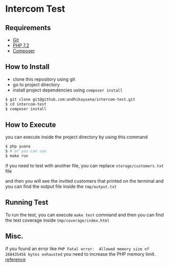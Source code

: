 # Intercom Test

## Requirements

* [Git](https://git-scm.com/)
* [PHP 7.2](https://www.php.net/)
* [Composer](https://getcomposer.org/)

## How to Install

* clone this repository using git
* go to project directory
* install project dependencies using `composer install`

```sh
$ git clone git@github.com:andhikayuana/intercom-test.git
$ cd intercom-test
$ composer install
```

## How to Execute

you can execute inside the project directory by using this command

```sh
$ php yuana
$ # or you can use 
$ make run
```

if you need to test with another file, you can replace `storage/customers.txt` file

and then you will see the invited customers that printed on the terminal and you can find the output file inside the `tmp/output.txt`

## Running Test

To run the test, you can execute `make test` command and then you can find the test coverage inside `tmp/coverage/index.html`

## Misc.

if you found an error like `PHP Fatal error:  Allowed memory size of 268435456 bytes exhausted` you need to increase the PHP memory limit. [reference](https://www.php.net/manual/en/ini.core.php#ini.memory-limit)